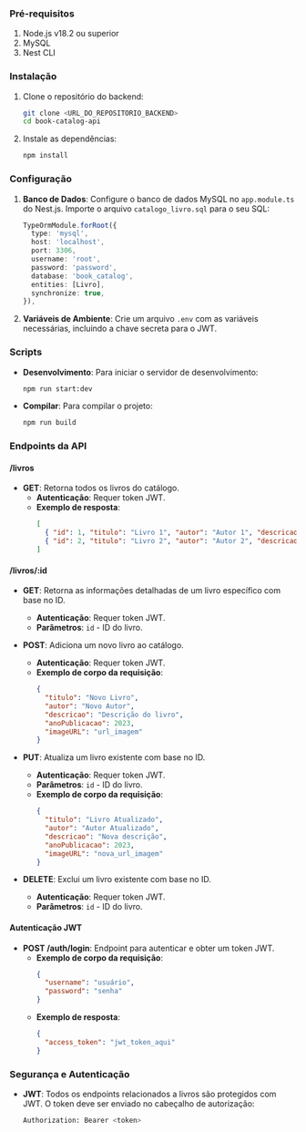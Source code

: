 
### **Pré-requisitos**

1. Node.js v18.2 ou superior
2. MySQL
3. Nest CLI

### **Instalação**

1. Clone o repositório do backend:
   ```bash
   git clone <URL_DO_REPOSITORIO_BACKEND>
   cd book-catalog-api
   ```

2. Instale as dependências:
   ```bash
   npm install
   ```

### **Configuração**

1. **Banco de Dados**: Configure o banco de dados MySQL no `app.module.ts` do Nest.js. Importe o arquivo `catalogo_livro.sql` para o seu SQL:
   ```typescript
   TypeOrmModule.forRoot({
     type: 'mysql',
     host: 'localhost',
     port: 3306,
     username: 'root',
     password: 'password',
     database: 'book_catalog',
     entities: [Livro],
     synchronize: true,
   }),
   ```

2. **Variáveis de Ambiente**: Crie um arquivo `.env` com as variáveis necessárias, incluindo a chave secreta para o JWT.

### **Scripts**

- **Desenvolvimento**: Para iniciar o servidor de desenvolvimento:
   ```bash
   npm run start:dev
   ```

- **Compilar**: Para compilar o projeto:
   ```bash
   npm run build
   ```

### **Endpoints da API**

#### **/livros**

- **GET**: Retorna todos os livros do catálogo.
  - **Autenticação**: Requer token JWT.
  - **Exemplo de resposta**:
    ```json
    [
      { "id": 1, "titulo": "Livro 1", "autor": "Autor 1", "descricao": "Descrição do livro", "anoPublicacao": 2020, "imageURL": "url_imagem" },
      { "id": 2, "titulo": "Livro 2", "autor": "Autor 2", "descricao": "Descrição do livro", "anoPublicacao": 2021, "imageURL": "url_imagem" }
    ]
    ```

#### **/livros/:id**

- **GET**: Retorna as informações detalhadas de um livro específico com base no ID.
  - **Autenticação**: Requer token JWT.
  - **Parâmetros**: `id` - ID do livro.

- **POST**: Adiciona um novo livro ao catálogo.
  - **Autenticação**: Requer token JWT.
  - **Exemplo de corpo da requisição**:
    ```json
    {
      "titulo": "Novo Livro",
      "autor": "Novo Autor",
      "descricao": "Descrição do livro",
      "anoPublicacao": 2023,
      "imageURL": "url_imagem"
    }
    ```

- **PUT**: Atualiza um livro existente com base no ID.
  - **Autenticação**: Requer token JWT.
  - **Parâmetros**: `id` - ID do livro.
  - **Exemplo de corpo da requisição**:
    ```json
    {
      "titulo": "Livro Atualizado",
      "autor": "Autor Atualizado",
      "descricao": "Nova descrição",
      "anoPublicacao": 2023,
      "imageURL": "nova_url_imagem"
    }
    ```

- **DELETE**: Exclui um livro existente com base no ID.
  - **Autenticação**: Requer token JWT.
  - **Parâmetros**: `id` - ID do livro.

#### **Autenticação JWT**

- **POST /auth/login**: Endpoint para autenticar e obter um token JWT.
  - **Exemplo de corpo da requisição**:
    ```json
    {
      "username": "usuário",
      "password": "senha"
    }
    ```
  - **Exemplo de resposta**:
    ```json
    {
      "access_token": "jwt_token_aqui"
    }
    ```

### **Segurança e Autenticação**

- **JWT**: Todos os endpoints relacionados a livros são protegidos com JWT. O token deve ser enviado no cabeçalho de autorização:
  ```bash
  Authorization: Bearer <token>
  ```
